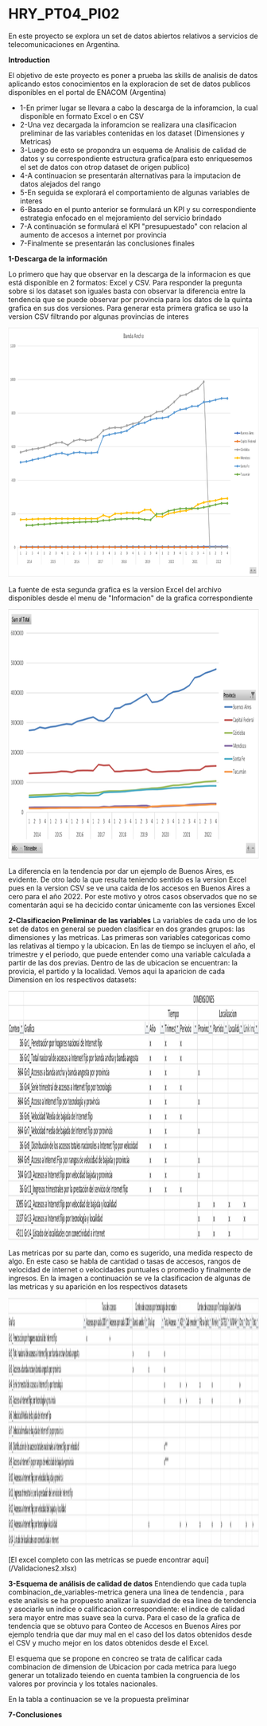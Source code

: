 # HRY_PT04_PI02
En este proyecto se explora un set de datos abiertos relativos a servicios de telecomunicaciones en Argentina.

**Introduction**

El objetivo de este proyecto es poner a prueba las skills de analisis de datos aplicando estos conocimientos en la exploracion de set de datos publicos disponibles en el portal de ENACOM (Argentina)
+ 1-En primer lugar se llevara a cabo la descarga de la inforamcion, la cual  disponible en formato Excel o en CSV
+ 2-Una vez decargada la inforamcion se realizara una clasificacion preliminar de las variables contenidas en los dataset (Dimensiones y Metricas)
+ 3-Luego de esto se propondra un esquema de Analisis de calidad de datos y su correspondiente estructura grafica(para esto enriquesemos el set de datos con otrop dataset de origen publico)
+ 4-A continuacion se presentarán alternativas para la imputacion de datos alejados del rango
+ 5-En seguida se explorará el comportamiento de algunas variables de interes 
+ 6-Basado en el punto anterior se formulará un KPI y su correspondiente estrategia enfocado en el mejoramiento del servicio brindado
+ 7-A continuación se formulará el KPI "presupuestado" con relacion al aumento de accesos a internet por provincia
+ 7-Finalmente se presentarán las conclusiones finales

**1-Descarga de la información**

Lo primero que hay que observar en la descarga de la informacion es que está disponible en 2 formatos: Excel y CSV. Para responder la pregunta sobre si los dataset son iguales basta con observar la diferencia entre la tendencia que se puede observar por provincia para los datos de la quinta grafica en sus dos versiones. 
Para generar esta primera grafica se uso la version CSV filtrando por algunas provincias de interes
<p align="center">
<img src="src/AccesosPorProvinciaCSV.png"  height=500>
</p>

La fuente de esta segunda grafica es la version Excel del archivo disponibles desde el menu de "Informacion" de la grafica correspondiente

<p align="center">
<img src="src/AccesosPorProvinciaExcel.png"  height=500>
</p>

La diferencia en la tendencia por dar un ejemplo de Buenos Aires, es evidente. De otro lado la que resulta teniendo sentido es la version Excel pues en la version CSV se ve una caida de los accesos en Buenos Aires a cero para el año 2022. Por este motivo y otros casos observados que no se comentarán aqui se ha decicido contar únicamente con las versiones Excel

**2-Clasificacion Preliminar de las variables**
La variables de cada uno de los set de datos en general se pueden clasificar en dos grandes grupos: las dimensiones y las metricas. 
Las primeras son variables categoricas como las relativas al tiempo y la ubicacion. En las de tiempo se incluyen el año, el trimestre y el periodo, que puede entender como una variable calculada a partir de las dos previas. Dentro de las de ubicacion se encuentran: la provicia, el partido y la localidad. 
Vemos aqui la aparicion de cada Dimension en los respectivos datasets:
<p align="center">
<img src="src/Dimensiones.png"  height=500>
</p>

Las metricas por su parte dan, como es sugerido, una medida respecto de algo. En este caso se habla de cantidad o tasas de accesos, rangos de velocidad de internet o velocidades puntuales o promedio y finalmente de ingresos.
En la imagen a continuación se ve la clasificacion de algunas de las metricas y su aparición en los respectivos datasets
<p align="center">
<img src="src/Metricas.png"  height=500>
</p>

[El excel completo con las metricas se puede encontrar aqui] (/Validaciones2.xlsx)


**3-Esquema de análisis de calidad de datos**
Entendiendo que cada tupla combinacion_de_variables-metrica genera una linea de tendencia , para este analisis se ha propuesto analizar la suavidad de esa linea de tendencia y asociarle un indice o calificacion correspondiente: el indice de calidad sera mayor entre mas suave sea la curva. Para el caso de la grafica de tendencia que se obtuvo para Conteo de Accesos en Buenos Aires por ejemplo tendria que dar muy mal en el caso del los datos obtenidos desde el CSV y mucho mejor en los datos obtenidos desde el Excel.

El esquema que se propone en concreo se trata de calificar cada combinacion de dimension de Ubicacion por cada metrica para luego generar un totalizado teiendo en cuenta tambien la congruencia de los valores por provincia y los totales nacionales. 
 
En la tabla a continuacion se ve la propuesta preliminar


**7-Conclusiones**

